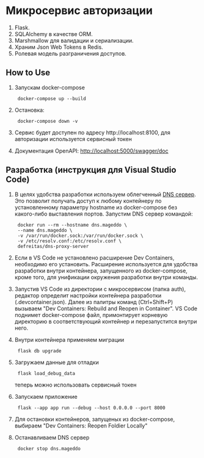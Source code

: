 # Микросервис авторизации

1. Flask.
2. SQLAlchemy в качестве ORM.
3. Marshmallow для валидации и сериализации.
4. Храним Json Web Tokens в Redis.
6. Ролевая модель разграничения доступов.

## How to Use

1. Запускам docker-compose

        docker-compose up --build

2. Остановка:

        docker-compose down -v

3. Сервис будет доступен по адресу http://localhost:8100, для авторизации используется сервисный токен

4. Документация OpenAPI: [http://localhost:5000/swagger/doc](http://localhost:5000/swagger/doc)

## Разработка (инструкция для Visual Studio Code)

1. В целях удобства разработки используем облегченный [DNS сервер](https://hub.docker.com/r/defreitas/dns-proxy-server). Это позволит получать доступ к любому контейнеру по установленному параметру hostname из docker-compose без какого-либо выставления портов. Запустим DNS сервер командой:

        docker run --rm --hostname dns.mageddo \
        --name dns.mageddo \
        -v /var/run/docker.sock:/var/run/docker.sock \
        -v /etc/resolv.conf:/etc/resolv.conf \
        defreitas/dns-proxy-server

2. Если в VS Code не установлено расширение Dev Containers, необходимо его установить. Расширение используется для удобства разработки внутри контейнера, запущенного из docker-compose, кроме того, для унификации окружения разработки внутри команды.

3. Запустив VS Code из директории с микросервисом (папка auth), редактор определит настройки контейнера разработки (.devcontainer.json). Далее из палитры команд (Ctrl+Shift+P) вызываем "Dev Containers: Rebuild and Reopen in Container". VS Code поднимет docker-compose файл, примонтирует корневую директорию в соответствующий контейнер и перезапустится внутри него.

4. Внутри контейнера применяем миграции

        flask db upgrade

5. Загружаем данные для отладки

        flask load_debug_data

   теперь можно использовать сервисный токен

6. Запускаем приложение

        flask --app app run --debug --host 0.0.0.0 --port 8000

7. Для остановки контейнеров, запущеных из docker-compose, выбираем "Dev Containers: Reopen Foldier Locally"

8. Останавливаем DNS сервер

        docker stop dns.mageddo
